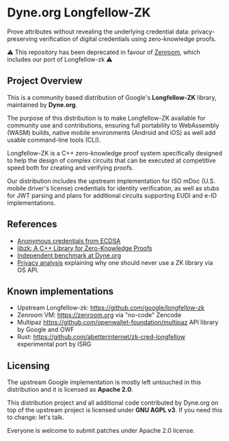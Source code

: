 # Dyne.org Longfellow-ZK

Prove attributes without revealing the underlying credential data: privacy-preserving verification of digital credentials using zero-knowledge proofs.

⚠️ This repository has been deprecated in favour of [Zenroom](https://github.com/dyne/zenroom), which includes our port of Longfellow-zk ⚠️

## Project Overview

This is a community based distribution of Google's **Longfellow-ZK** library, maintained by **Dyne.org**.

The purpose of this distribution is to make Longfellow-ZK available for community use and contributions, ensuring full portability to WebAssembly (WASM) builds, native mobile environments (Android and iOS) as well add usable command-line tools (CLI).

Longfellow-ZK is a C++ zero-knowledge proof system specifically designed to help the design of complex circuits that can be executed at competitive speed both for creating and verifying proofs.

Our distribution includes the upstream implementation for ISO mDoc (U.S. mobile driver's license) credentials for identity verification, as well as stubs for JWT parsing and plans for additional circuits supporting EUDI and e-ID implementations.


## References
- [Anonymous credentials from ECDSA](https://eprint.iacr.org/2024/2010)
- [libzk: A C++ Library for Zero-Knowledge Proofs](https://datatracker.ietf.org/doc/draft-google-cfrg-libzk/)
- [Independent benchmark at Dyne.org](https://news.dyne.org/longfellow-zero-knowledge-google-zk/)
- [Privacy analysis](https://news.dyne.org/privacy-in-eudi) explaining why one should never use a ZK library via OS API.

## Known implementations

- Upstream Longfellow-zk: https://github.com/google/longfellow-zk
- Zenroom VM: https://zenroom.org via "no-code" Zencode
- Multipaz https://github.com/openwallet-foundation/multipaz API library by Google and OWF
- Rust: https://github.com/abetterinternet/zk-cred-longfellow experimental port by ISRG

## Licensing

The upstream Google implementation is mostly left untouched in this distribution and it is licensed as **Apache 2.0**.

This distribution project and all additional code contributed by Dyne.org on top of the upstream project is licensed under **GNU AGPL v3**. If you need this to change: let's talk.

Everyone is welcome to submit patches under Apache 2.0 license.
